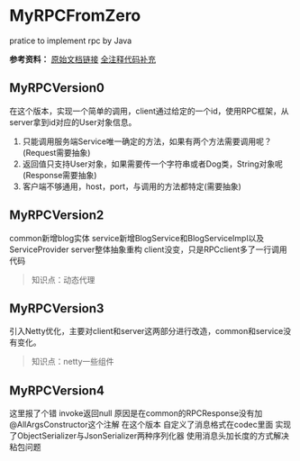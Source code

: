 # MyRPCFromZero
pratice to implement rpc by Java

**参考资料：**
[原始文档链接](https://gitee.com/cjwwarren/MyRPCFromZero)
[全注释代码补充](https://blog.csdn.net/fisherish/article/details/122009738)

## MyRPCVersion0
在这个版本，实现一个简单的调用，client通过给定的一个id，使用RPC框架，从server拿到id对应的User对象信息。

1. 只能调用服务端Service唯一确定的方法，如果有两个方法需要调用呢？(Request需要抽象)
2. 返回值只支持User对象，如果需要传一个字符串或者Dog类，String对象呢(Response需要抽象)
3. 客户端不够通用，host，port，与调用的方法都特定(需要抽象)

## MyRPCVersion2
common新增blog实体
service新增BlogService和BlogServiceImpl以及ServiceProvider
server整体抽象重构
client没变，只是RPCclient多了一行调用代码

> 知识点：动态代理

## MyRPCVersion3
引入Netty优化，主要对client和server这两部分进行改造，common和service没有变化。

> 知识点：netty一些组件

## MyRPCVersion4
这里报了个错 invoke返回null  原因是在common的RPCResponse没有加@AllArgsConstructor这个注解
在这个版本 自定义了消息格式在codec里面
实现了ObjectSerializer与JsonSerializer两种序列化器
使用消息头加长度的方式解决粘包问题

